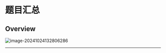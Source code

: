 # 题目汇总

## Overview

![image-20241024132806286](https://zzh-pic-for-self.oss-cn-hangzhou.aliyuncs.com/img/202410241328386.png)

---

